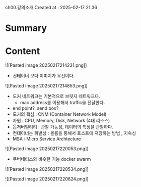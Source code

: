 ch00.강의소개
Created at : 2025-02-17 21:36

# Summary


# Content

![[Pasted image 20250217214231.png]]
- 컨테이너 보다 이미지가 우선이다.

![[Pasted image 20250217214853.png]]
- 도커 네트워크는 기본적으로 브릿지 네트워크다. 
	- mac address를 이용해서 traffic을 전달한다.
- end point?, send box? 
- 도커의 핵심 : CNM (Container Network Model)
- 자원 : CPU, Memory, Disk, Network (4대 리소스)
- 옵저버빌리티 : 관찰 가능성, 데이터의 특징을 관찰하다.
- 컨테이너는 휘발성 : 볼륨을 통해서 호스트에 저장하는 방법 , 지속성
- MSA : Micro Service Archtecture

![[Pasted image 20250217220053.png]]
- 쿠버네티스와 비슷한 기능 docker swarm

![[Pasted image 20250217220534.png]]


![[Pasted image 20250217220624.png]]

